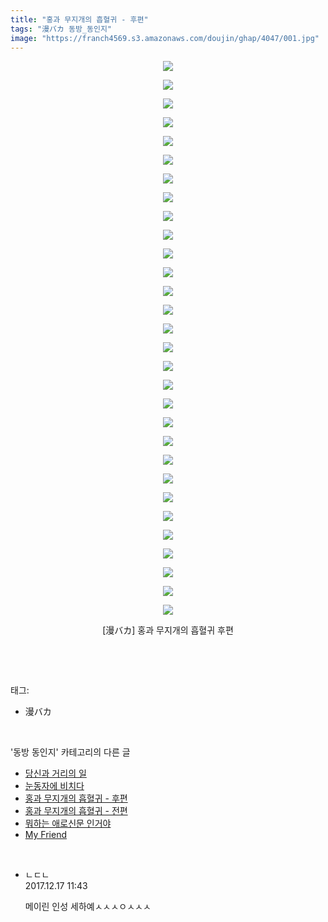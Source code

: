 ```yaml
---
title: "홍과 무지개의 흡혈귀 - 후편"
tags: "漫バカ 동방_동인지"
image: "https://franch4569.s3.amazonaws.com/doujin/ghap/4047/001.jpg"
---
```

<div class="article">
<p style="text-align: center; clear: none; float: none;"><img src="{{ site.imgserver2 }}/ghap/4047/001.jpg"/></p>
<p style="text-align: center; clear: none; float: none;"><img src="{{ site.imgserver2 }}/ghap/4047/002.jpg"/></p>
<p style="text-align: center; clear: none; float: none;"><img src="{{ site.imgserver2 }}/ghap/4047/003.jpg"/></p>
<p style="text-align: center; clear: none; float: none;"><img src="{{ site.imgserver2 }}/ghap/4047/004.jpg"/></p>
<p style="text-align: center; clear: none; float: none;"><img src="{{ site.imgserver2 }}/ghap/4047/005.jpg"/></p>
<p style="text-align: center; clear: none; float: none;"><img src="{{ site.imgserver2 }}/ghap/4047/006.jpg"/></p>
<p style="text-align: center; clear: none; float: none;"><img src="{{ site.imgserver2 }}/ghap/4047/007.jpg"/></p>
<p style="text-align: center; clear: none; float: none;"><img src="{{ site.imgserver2 }}/ghap/4047/008.jpg"/></p>
<p style="text-align: center; clear: none; float: none;"><img src="{{ site.imgserver2 }}/ghap/4047/009.jpg"/></p>
<p style="text-align: center; clear: none; float: none;"><img src="{{ site.imgserver2 }}/ghap/4047/010.jpg"/></p>
<p style="text-align: center; clear: none; float: none;"><img src="{{ site.imgserver2 }}/ghap/4047/011.jpg"/></p>
<p style="text-align: center; clear: none; float: none;"><img src="{{ site.imgserver2 }}/ghap/4047/012.jpg"/></p>
<p style="text-align: center; clear: none; float: none;"><img src="{{ site.imgserver2 }}/ghap/4047/013.jpg"/></p>
<p style="text-align: center; clear: none; float: none;"><img src="{{ site.imgserver2 }}/ghap/4047/014.jpg"/></p>
<p style="text-align: center; clear: none; float: none;"><img src="{{ site.imgserver2 }}/ghap/4047/015.jpg"/></p>
<p style="text-align: center; clear: none; float: none;"><img src="{{ site.imgserver2 }}/ghap/4047/016.jpg"/></p>
<p style="text-align: center; clear: none; float: none;"><img src="{{ site.imgserver2 }}/ghap/4047/017.jpg"/></p>
<p style="text-align: center; clear: none; float: none;"><img src="{{ site.imgserver2 }}/ghap/4047/018.jpg"/></p>
<p style="text-align: center; clear: none; float: none;"><img src="{{ site.imgserver2 }}/ghap/4047/019.jpg"/></p>
<p style="text-align: center; clear: none; float: none;"><img src="{{ site.imgserver2 }}/ghap/4047/020.jpg"/></p>
<p style="text-align: center; clear: none; float: none;"><img src="{{ site.imgserver2 }}/ghap/4047/021.jpg"/></p>
<p style="text-align: center; clear: none; float: none;"><img src="{{ site.imgserver2 }}/ghap/4047/022.jpg"/></p>
<p style="text-align: center; clear: none; float: none;"><img src="{{ site.imgserver2 }}/ghap/4047/023.jpg"/></p>
<p style="text-align: center; clear: none; float: none;"><img src="{{ site.imgserver2 }}/ghap/4047/024.jpg"/></p>
<p style="text-align: center; clear: none; float: none;"><img src="{{ site.imgserver2 }}/ghap/4047/025.jpg"/></p>
<p style="text-align: center; clear: none; float: none;"><img src="{{ site.imgserver2 }}/ghap/4047/026.jpg"/></p>
<p style="text-align: center; clear: none; float: none;"><img src="{{ site.imgserver2 }}/ghap/4047/027.jpg"/></p>
<p style="text-align: center; clear: none; float: none;"><img src="{{ site.imgserver2 }}/ghap/4047/028.jpg"/></p>
<p style="text-align: center; clear: none; float: none;"><img src="{{ site.imgserver2 }}/ghap/4047/029.jpg"/></p>
<p style="text-align: center; clear: none; float: none;"><img src="{{ site.imgserver2 }}/ghap/4047/030.jpg"/></p>
<p style="text-align: center; clear: none; float: none;">[漫バカ] 홍과 무지개의 흡혈귀 후편</p>
<p><br/></p>
</div><br/>
<div class="tagTrail">
<p>태그: </p>
<ul>
<li>漫バカ</li>
</ul>
</div><br/>
<div class="another">
<p>'동방 동인지' 카테고리의 다른 글</p>
<ul>
<li><a href="/ghap_4049">당신과 거리의 일</a></li>
<li><a href="/ghap_4048">눈동자에 비치다</a></li>
<li><a href="/ghap_4047">홍과 무지개의 흡혈귀 - 후편</a></li>
<li><a href="/ghap_4046">홍과 무지개의 흡혈귀 - 전편</a></li>
<li><a href="/ghap_4045">뭐하는 애로신문 인거야</a></li>
<li><a href="/ghap_4044">My Friend</a></li>
</ul>
</div><br/>
<div class="cb_module cb_fluid">
<div class="cb_wrt cb_profile">
<div class="comment">
<ul>
<li class="cb_thumb_off" id="comment15153852">
<div class="cb_comment_area">
<div class="cb_info_area">
<div class="cb_section">
<span class="cb_nick_name">ㄴㄷㄴ</span>
</div>
<div class="cb_section">
<span class="cb_date">2017.12.17 11:43 </span>
</div>
</div>
<div class="cb_dsc_comment">
<p class="cb_dsc">
											메이린 인성 세하예ㅅㅅㅅㅇㅅㅅㅅ
										</p>
</div>
</div></li>
</ul>
</div>
</div><!-- commentList close -->
</div><br/>
